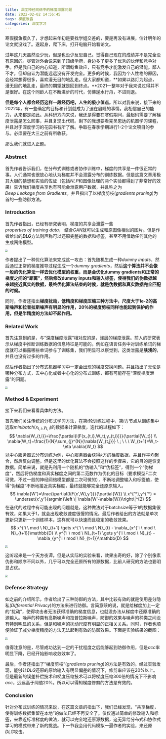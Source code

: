 ```yaml
---
title: 深度神经网络中的梯度泄露问题
date: 2022-02-02 14:56:45
tags: 梯度泄露
categories: 深度学习
---
```


寒假摸鱼摸久了，才想起来年初是要找学姐交差的，要是再没有进展，估计明年的论文就没戏了。遂起身，爬下床，打开电脑开始看论文。

过年这几天虽然没少玩，但是也没少反思自己。觉得自己现在的成绩并不是完全没有原因的。尽管对外会说来到了顶级学府，身边多了更多了优秀的伙伴和竞争对手。但是我自己的内心知道，所谓鲶鱼效应，只有竞争才能激发自己的潜能。鄙人不才，但却自认为潜能远远没有开发完全。更多的时候，我因为个人性格的原因，会经常想得很多，喜欢漫无目的地乱走。但大家都知道，**如果以路灯为起点，漫无目的地乱走，最终的期望就是回到终点。**2021一整年对于我来说过得并不是很好。在这个同龄人在不断进步的时代，仿佛逆水行舟，不进则退。

**但是每个人都会经历这样一段经历吧，人生的极小值点**。所以对我来说，接下来的2022年，有一些确定的目标和计划就成为了迫在眉睫的事情。我相信自己的能力，从来都是如此。从科研方向来说，我还是得要在寒假期间，最起码需要了解梯度泄露是怎么回事，并且复现出代码。剩下的我想要看完吴恩达的机器学习课程，并且对于深度学习的花园书有所了解。争取在春季学期进行1-2个论文项目的参与。必须要在大三之前有所收获。

那么我们就进入正题。

### Abstract

首先作者告诉我们，在分布式训练或者协作训练中，梯度的共享是一件很正常的事。人们通常也很放心地认为梯度并不会泄露分布的训练数据。但是这篇文章用极其大胆的猜想和实验的佐证（包括$NLP$和图像处理的两个实验都得到了非常好的效果）告诉我们梯度共享也有可能会泄露用户数据，并且称之为$Deep \ Leakage \ from \ Gradients$。并且指出了以梯度剪枝$(gradients \ pruning)$为首的一些防御方法。

### Introduction

首先作者指出，已经有研究表明，梯度的共享会泄露一些$properties \ of \ training \ data$， 结合$GAN$就可以生成和原图像相似的图片。但是作者给出的***DLG***方法则声称可以还原完整的数据和标签，甚至不用借助任何其他的生成网络模型。

<img src="https://raw.githubusercontent.com/wenqi-wang20/img/main/img/MDpictures20220203225947.png" style="zoom:50%;" />

作者提出了一种优化算法来完成这一攻击：首先随机生成一种$dummy \ inputs$，然后通过正常的梯度推导过程生成一个$dummy \ gradients$，然后**这个算法并不会像一般的优化算法一样去优化模型的权重，而是会优化dummy gradients和正常的梯度之间的“距离”，然后修改dummy inputs和输入标签，使得我们的伪数据越来越接近真实的数据，最终优化算法结束的时候，就是伪数据和真实数据完全匹配的时候。**

同时，作者还指出**梯度扰动，低精度和梯度压缩三种方法中，尺度大于1e-2的高斯噪声和拉普拉斯噪声有明显的作用，20％的梯度剪枝同样也能起到保护的作用，但是半精度的方法却不起作用。**

### Related Work

首先注意到的是，与“深度梯度泄露”相对应的是，浅层的梯度泄露。前人的研究表示从梯度中推断训练数据的信息特征是可能的。例如在语言任务中对训练单词的梯度就可以揭露哪些单词参与了训练集，我们明显可以察觉到，这类泄露是**肤浅的**，并且也没有过多的作用。

然后作者指出了分布式机器学习中一定会出现的梯度交换问题。并且指出了无论是哪种分布方式，去中心化或者中心化的分布式训练，都有可能存在“深度梯度泄露”的问题。

<img src="https://raw.githubusercontent.com/wenqi-wang20/img/main/img/MDpictures20220203224347.png" style="zoom: 50%;" />

### Method & Experiment

接下来我们来看看具体的方法。

首先我们关注传统的分布式学习方法，在第$t$轮训练过程中，第$i$方节点从训练集中选取$minibatch(x_{t,i},y_{t,i})$的数据来计算梯度，迭代的过程如下：
$$
\nabla{W_{t,i}}=\frac{\partial{l(F(x_{t,i},W_t),y_{t,i})}}{\partial{W_t}} \\
\nabla{W_t}=\frac{1}{N}\sum_{j}^{N}{\nabla{W_{t,j}}} \ ; \ \ \ W_{t+1}=W_t-\eta \nabla{W_t}
$$
以中心服务器式分布训练为例，中心服务器会获得$k$方的梯度数据，并且作平均聚合，然后反向调整。但是这里的优化算法不会按照这样的步骤来，它的目的是恢复数据。简单来说，就是先利用一个随机的“伪输入”和“伪标签”，得到一个“伪梯度”，然后将伪梯度和真实梯度之间的第二范数作为优化的目标（要求模型F二次可微，不过一般的神经网络模型都是二次可微的），不断地调整输入和标签值，使得“伪梯度”不断地接近真实梯度，最终就能够完全还原原输入。
$$
\nabla{W'}=\frac{\partial{l(F(x',W),y')}}{\partial{W}} \\
x^{'*},y^{'*} = \underset{x',y'}{argmin}\left \| \nabla{W'-\nabla{W}}\right\|^{2}
$$
在迭代的过程中有可能出现的问题就是，这种做法对于batchsize等于1的数据集很有效，如果大于1，就会出现收敛速度很慢的情况。最后作者给出的方法就是单次更新只更新一个训练样本，这样就可以快速而且稳定的收敛效果。
$$
x^{'i \ mod \ N}_{t+1} \gets x^{'i \ mod \ N}_{t} - \nabla_{x^{'i \ mod \ N}_{t+1}}\mathbb{D} \\
y^{'i \ mod \ N}_{t+1} \gets y^{'i \ mod \ N}_{t} - \nabla_{y^{'i \ mod \ N}_{t+1}}\mathbb{D}
$$


<img src="https://raw.githubusercontent.com/wenqi-wang20/img/main/blog/20220205152218.png" style="zoom: 50%;" />

这听起来是一个天方夜谭，但是从实际的实验来看，效果出奇的好，除了个别像素伪影和顺序不同以外，几乎可以完全还原所有的源数据，比前人研究的方法也要明显占优。

<img src="https://raw.githubusercontent.com/wenqi-wang20/img/main/blog/20220205153618.png" style="zoom:50%;" />

### Defense Strategy

如之前的介绍所示，作者给出了三种防御的方法，其中比较有效的就是使用差分隐私$(Differential \ Privacy)$的方法来进行防御。言简意赅的说，就是给梯度加上一定的“扰动”，使得攻击者无法获得准确的梯度信息，也就没办法从梯度中还原准确的源输入。噪声的种类有高斯噪声和拉普拉斯噪声，防御的效果与噪声的种类之间没有特别明显的关系，但是和噪声的扰动尺度有明显的正相关关系。同时，作者也顺便验证了减少梯度精度的方法无法起到有效的防御效果。下面是实验结果的截图：

<img src="https://raw.githubusercontent.com/wenqi-wang20/img/main/blog/20220205163716.png" style="zoom:50%;" />

值得注意的是，尽管成功达到一定的干扰程度之后能够起到防御作用，但是$acc$率明显下降，已经开始影响收敛效率了。

最后，作者还指出了“梯度剪枝”$(gradients \ pruning)$的方法是有效的。经过实验发现，能够让$DLG$还原的原始输入有明显偏差的情况下，修剪率应该在20%以上。但是最新的误差补偿技术和梯度压缩技术可以将梯度压缩300倍的情况下不影响$acc$，远远高于阈值20%。所以可以得知梯度修剪的方法是有效的。

### Conclusion

针对分布式训练的情况来说，在这篇文章的指出下，我们已经发现，“共享梯度，使得训练数据集留在本地”的做法已经不再安全了。仅仅通过简单的修改输入和标签，来靠近标准梯度的做法，就可以完全地还原源数据，这无异给分布式和协作式学习的模式带来了新的挑战。下一节我会用代码模拟一遍作者的实验，来还原$DLG$攻击。



